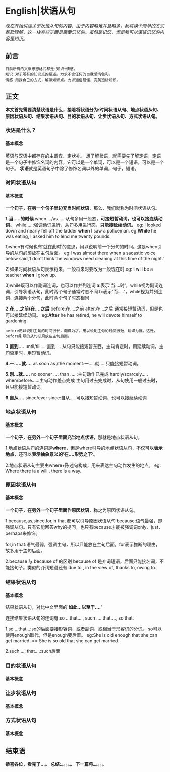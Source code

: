 # English|状语从句
*现在开始讲述关于状语从句的内容，由于内容略难并且略多，我将换个简单的方式帮助理解，这一块有些东西是需要记忆的。虽然是记忆，但是我可以保证记忆的内容是知识。*

## 前言
    目前所有的文章思想格式都是:知识+情感。
    知识:对于所有的知识点的描述。力求不含任何的自我感情色彩。
    情感:用我自己的方式，解读知识点。力求通俗易懂，完美透析知识。

## 正文
**本文首先需要清楚状语是什么，接着将状语分为:时间状语从句、地点状语从句、原因状语从句、结果状语从句、目的状语从句、让步状语从句、方式状语从句。**

### 状语是什么？
#### 基本概念
英语与汉语中都存在的主谓宾、定状补。
想了解状语，就需要先了解定语，定语是一个句子中修饰名词的内容，它可以是一个单词，可以是一个短语，可以是一个句子。
**状语**就是英语句子中除了修饰名词以外的单词，句子，短语。




### 时间状语从句
#### 基本概念
**一个句子，在另一个句子里边充当时间状语**，那么，我们就称为时间状语从句。

**1.当.....的时候**
    when..../as.....:从句多用一般态，**可接短暂动词，也可以接连续动词**。
    while.....:强调动词进行，从句多用进行态，**只能接延续动词。**
eg: I looked down and nearly fell off the ladder **when** I saw a policeman.
eg:**While** he was eating, I asked him to lend me twenty pounds.

  1)when有时候也有‘就在此时’的意思，用以说明前一个分句的时间。这是when引导的从句必须放在主句后面。
   eg:I was almost there when a sacastic voice below said,'I don't think the windows need cleaning at this time of the night.'

2)如果时间状语从句表示将来，一般将来时要改为一般现在时
eg: I will be a teacher **when** I grow up.

3)while既可以作副词连词，也可以作并列连词
a:表示’当....时‘，while视为副词连词，引导状语从句，此时两个句子通常时态不同
b:表示’而.....‘，while视为并列连词，连接两个分句，此时两个句子时态相同

**2.在....之前/在....之后**
  before:在....之前
  after:在...之后
  通常接短暂动词，但是也可以接延续动词。
eg:**After** he has retired, he will devote himself to gardening.

    before用以说明主句的时间很长，翻译为才。用以说明主句的时间很短，翻译为就。这是，before引导的从句必须放在主句后面。


**3.直到....**
    until/till....:直到....
    从句只能接短暂东西，主句肯定时，用延续动词。主句否定时，用短暂动词。

**4.一.....就....**
    as soon as /the  moment:一.....就....
    只能接短暂动词。

**5.刚...就.....**
    no sooner .... than  .... :主句动作已完成
    hardly/scarcely..... when/before.....:主句动作差点完成
    主句用过去完成时，从句使用一般过去时，且只能接短暂动词。

**6.自从....**
    since/ever since:自从....
    可以接短暂动词，也可以接延续动词


### 地点状语从句
#### 基本概念
**一个句子，在另外一个句子里面充当地点状语**，那就是地点状语从句。

1.地点状语从句的连词是**where**，但是where引导的地点状语从句，不仅可以**表示地点**，还可以**表示抽象意义的’在....形势之下‘**。

2.地点状语从句主要由where+陈述句构成，用来表达主句动作发生的地点。
eg: Where there ia a will , there is a way.


### 原因状语从句
#### 基本概念
**一个句子，在另外一个句子里面作原因状语**，称之为原因状语从句。

1.because,as,since,for,in that 都可以引导原因状语从句
because:语气最强，即强调从句。只有它能回答why的提问，也只有because才能被强调词only，just，perhaps来修饰。

for,in that:语气最弱，强调主句，所以只能放在主句后面。for表示推断的理由，故多用于主句后面。


2.because 与 because of 的区别
because of 是介词短语，后面只能接名词，不能接句子。类似的介词短语还有 due to , in the view of, thanks to, owing to.


### 结果状语从句
#### 基本概念
结果状语从句，对比中文里面的'**如此...以至于....**'

连接结果状语从句的连词有:so ...that... , such .... that...., so that.

1.so ...that...:so的后面要接形容词，或者副词，或相当于形容词的分词。
so可以使用enough取代，但是enough要后置。
eg:She is old enough that she can get married.
 == She is so old that she can get married.

2.such .... that....:such后面










### 目的状语从句
#### 基本概念

### 让步状语从句
#### 基本概念

### 方式状语从句
#### 基本概念


## 结束语
 **恭喜各位，看完了...。**
**总结:。。。。。**
**下一篇将。。。。。**









